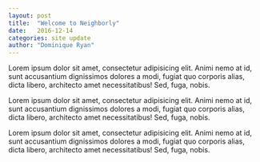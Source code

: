```yaml
---
layout: post
title:  "Welcome to Neighborly"
date:   2016-12-14
categories: site update
author: "Dominique Ryan"
---
```


<p>Lorem ipsum dolor sit amet, consectetur adipisicing elit. Animi nemo at id, sunt accusantium dignissimos dolores a modi, fugiat quo corporis alias, dicta libero, architecto amet necessitatibus! Sed, fuga, nobis.</p>

<p>Lorem ipsum dolor sit amet, consectetur adipisicing elit. Animi nemo at id, sunt accusantium dignissimos dolores a modi, fugiat quo corporis alias, dicta libero, architecto amet necessitatibus! Sed, fuga, nobis.</p>

<p>Lorem ipsum dolor sit amet, consectetur adipisicing elit. Animi nemo at id, sunt accusantium dignissimos dolores a modi, fugiat quo corporis alias, dicta libero, architecto amet necessitatibus! Sed, fuga, nobis.</p>